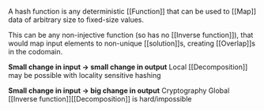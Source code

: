A hash function is any deterministic [[Function]] that can be used to [[Map]] data of arbitrary size to fixed-size values. 

This can be any non-injective function (so has no [[Inverse function]]), that would map input elements to non-unique [[solution]]s, creating [[Overlap]]s in the codomain.


**Small change in input -> small change in output**
Local [[Decomposition]] may be possible with locality sensitive hashing

**Small change in input -> big change in output**
Cryptography Global [[Inverse function]][[Decomposition]] is hard/impossible 
